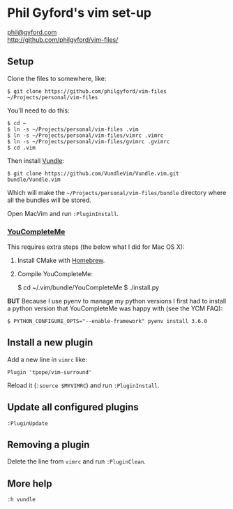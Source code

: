 # Phil Gyford's vim set-up

phil@gyford.com  
http://github.com/philgyford/vim-files/

## Setup

Clone the files to somewhere, like:

	$ git clone https://github.com/philgyford/vim-files ~/Projects/personal/vim-files

You'll need to do this:

    $ cd ~
    $ ln -s ~/Projects/personal/vim-files .vim
    $ ln -s ~/Projects/personal/vim-files/vimrc .vimrc
    $ ln -s ~/Projects/personal/vim-files/gvimrc .gvimrc
	$ cd .vim

Then install [Vundle](https://github.com/VundleVim/Vundle.vim):

	$ git clone https://github.com/VundleVim/Vundle.vim.git bundle/Vundle.vim

Which will make the `~/Projects/personal/vim-files/bundle` directory where all
the bundles will be stored.

Open MacVim and run `:PluginInstall`.

### [YouCompleteMe](https://github.com/Valloric/YouCompleteMe)

This requires extra steps (the below what I did for Mac OS X):

1. Install CMake with [Homebrew](http://brew.sh/).

2. Compile YouCompleteMe:

	$ cd ~/.vim/bundle/YouCompleteMe
	$ ./install.py

**BUT** Because I use pyenv to manage my python versions I first had to install
a python version that YouCompleteMe was happy with (see the YCM FAQ):

	$ PYTHON_CONFIGURE_OPTS="--enable-framework" pyenv install 3.6.0


## Install a new plugin

Add a new line in `vimrc` like:

	Plugin 'tpope/vim-surround'

Reload it (`:source $MYVIMRC`) and run `:PluginInstall`.


## Update all configured plugins

`:PluginUpdate`


## Removing a plugin

Delete the line from `vimrc` and run `:PluginClean`.


## More help

`:h vundle`

